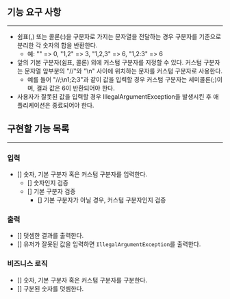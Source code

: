## 기능 요구 사항

----

* 쉼표(,) 또는 콜론(:)을 구분자로 가지는 문자열을 전달하는 경우 구분자를 기준으로 분리한 각 숫자의 합을 반환한다.
  * 예: "" => 0, "1,2" => 3, "1,2,3" => 6, "1,2:3" => 6
* 앞의 기본 구분자(쉼표, 콜론) 외에 커스텀 구분자를 지정할 수 있다. 커스텀 구분자는 문자열 앞부분의 "//"와 "\n" 사이에 위치하는 문자를 커스텀 구분자로 사용한다.
  * 예를 들어 "//;\n1;2;3"과 같이 값을 입력할 경우 커스텀 구분자는 세미콜론(;)이며, 결과 값은 6이 반환되어야 한다.
* 사용자가 잘못된 값을 입력할 경우 IllegalArgumentException을 발생시킨 후 애플리케이션은 종료되어야 한다.

## 구현할 기능 목록

----

### 입력
   - [] 숫자, 기본 구분자 혹은 커스텀 구분자를 입력한다.
     - [] 숫자인지 검증
     - [] 기본 구분자 검증
       - [] 기본 구분자가 아닐 경우, 커스텀 구분자인지 검증

### 출력
   - [] 덧셈한 결과를 출력한다.
   - [] 유저가 잘못된 값을 입력하면 `IllegalArgumentException`를 출력한다.

### 비즈니스 로직
   - [] 숫자, 기본 구분자 혹은 커스텀 구분자를 구분한다.
   - [] 구분된 숫자를 덧셈한다.